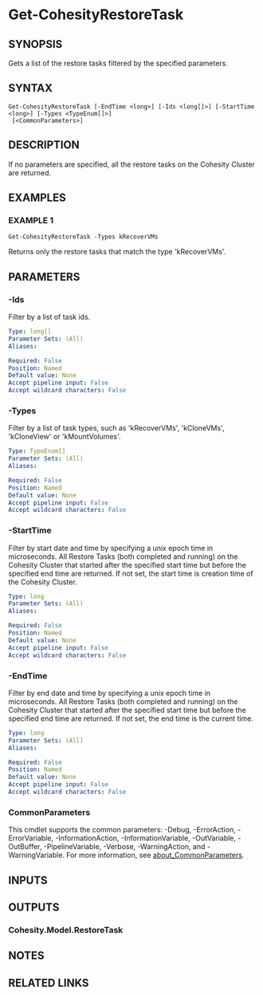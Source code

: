 # Get-CohesityRestoreTask

## SYNOPSIS
Gets a list of the restore tasks filtered by the specified parameters.

## SYNTAX

```
Get-CohesityRestoreTask [-EndTime <long>] [-Ids <long[]>] [-StartTime <long>] [-Types <TypeEnum[]>]
 [<CommonParameters>]
```

## DESCRIPTION
If no parameters are specified, all the restore tasks on the Cohesity Cluster are returned.

## EXAMPLES

### EXAMPLE 1
```
Get-CohesityRestoreTask -Types kRecoverVMs
```

Returns only the restore tasks that match the type 'kRecoverVMs'.

## PARAMETERS

### -Ids
Filter by a list of task ids.

```yaml
Type: long[]
Parameter Sets: (All)
Aliases:

Required: False
Position: Named
Default value: None
Accept pipeline input: False
Accept wildcard characters: False
```

### -Types
Filter by a list of task types, such as 'kRecoverVMs', 'kCloneVMs', 'kCloneView' or 'kMountVolumes'.

```yaml
Type: TypeEnum[]
Parameter Sets: (All)
Aliases:

Required: False
Position: Named
Default value: None
Accept pipeline input: False
Accept wildcard characters: False
```

### -StartTime
Filter by start date and time by specifying a unix epoch time in microseconds.
All Restore Tasks (both completed and running) on the Cohesity Cluster that started after the specified start time but before the specified end time are returned.
If not set, the start time is creation time of the Cohesity Cluster.

```yaml
Type: long
Parameter Sets: (All)
Aliases:

Required: False
Position: Named
Default value: None
Accept pipeline input: False
Accept wildcard characters: False
```

### -EndTime
Filter by end date and time by specifying a unix epoch time in microseconds.
All Restore Tasks (both completed and running) on the Cohesity Cluster that started after the specified start time but before the specified end time are returned.
If not set, the end time is the current time.

```yaml
Type: long
Parameter Sets: (All)
Aliases:

Required: False
Position: Named
Default value: None
Accept pipeline input: False
Accept wildcard characters: False
```

### CommonParameters
This cmdlet supports the common parameters: -Debug, -ErrorAction, -ErrorVariable, -InformationAction, -InformationVariable, -OutVariable, -OutBuffer, -PipelineVariable, -Verbose, -WarningAction, and -WarningVariable. For more information, see [about_CommonParameters](http://go.microsoft.com/fwlink/?LinkID=113216).

## INPUTS

## OUTPUTS

### Cohesity.Model.RestoreTask
## NOTES

## RELATED LINKS
